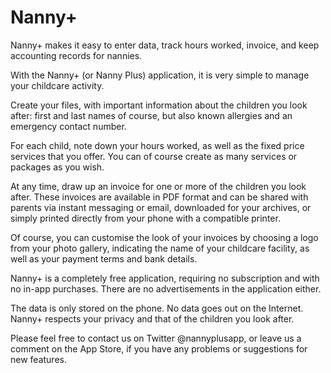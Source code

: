 # Nanny+

Nanny+ makes it easy to enter data, track hours worked, invoice, and keep accounting records for nannies.

With the Nanny+ (or Nanny Plus) application, it is very simple to manage your childcare activity.

Create your files, with important information about the children you look after: first and last names of course, but also known allergies and an emergency contact number.

For each child, note down your hours worked, as well as the fixed price services that you offer. You can of course create as many services or packages as you wish.

At any time, draw up an invoice for one or more of the children you look after. These invoices are available in PDF format and can be shared with parents via instant messaging or email, downloaded for your archives, or simply printed directly from your phone with a compatible printer.

Of course, you can customise the look of your invoices by choosing a logo from your photo gallery, indicating the name of your childcare facility, as well as your payment terms and bank details.

Nanny+ is a completely free application, requiring no subscription and with no in-app purchases. There are no advertisements in the application either.

The data is only stored on the phone. No data goes out on the Internet. Nanny+ respects your privacy and that of the children you look after.

Please feel free to contact us on Twitter @nannyplusapp, or leave us a comment on the App Store, if you have any problems or suggestions for new features.
